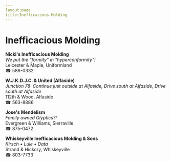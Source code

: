 ```yaml
---
layout:page
title:Inefficacious Molding
---
```

# Inefficacious Molding

**Nicki's Inefficacious Molding**  
_We put the "formity" in "hyperconformity"!_  
Leicester & Maple, Uniformland  
☎ 586-0332



**W.J.K.D.J.C. & United (Alfaside)**  
_Junction 78: Continue just outside at Alfaside, Drive south at Alfaside, Drive south at Alfaside_  
112th & Wood, Alfaside  
☎ 563-8886



**Jose's Mendelism**  
_Family owned Glyptics?!_  
Evergreen & Williams, Sierraville  
☎ 875-0472



**Whiskeyville Inefficacious Molding & Sons**  
_Kirsch • Lule • Data_  
Strand & Hickory, Whiskeyville  
☎ 803-7733



